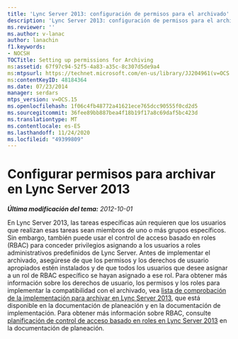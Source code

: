 ```yaml
---
title: 'Lync Server 2013: configuración de permisos para el archivado'
description: 'Lync Server 2013: configuración de permisos para el archivado.'
ms.reviewer: ''
ms.author: v-lanac
author: lanachin
f1.keywords:
- NOCSH
TOCTitle: Setting up permissions for Archiving
ms:assetid: 67f97c94-52f5-4a83-a35c-8c307d5de9a4
ms:mtpsurl: https://technet.microsoft.com/en-us/library/JJ204961(v=OCS.15)
ms:contentKeyID: 48184364
ms.date: 07/23/2014
manager: serdars
mtps_version: v=OCS.15
ms.openlocfilehash: 1f06c4fb48772a41621ece765dcc90555f0cd2d5
ms.sourcegitcommit: 36fee89bb887bea4f18b19f17a8c69daf5bc423d
ms.translationtype: MT
ms.contentlocale: es-ES
ms.lasthandoff: 11/24/2020
ms.locfileid: "49399809"
---
```

# <a name="setting-up-permissions-for-archiving-in-lync-server-2013"></a>Configurar permisos para archivar en Lync Server 2013

<div data-xmlns="http://www.w3.org/1999/xhtml">

<div class="topic" data-xmlns="http://www.w3.org/1999/xhtml" data-msxsl="urn:schemas-microsoft-com:xslt" data-cs="https://msdn.microsoft.com/">

<div data-asp="https://msdn2.microsoft.com/asp">



</div>

<div id="mainSection">

<div id="mainBody">

<span> </span>

_**Última modificación del tema:** 2012-10-01_

En Lync Server 2013, las tareas específicas aún requieren que los usuarios que realizan esas tareas sean miembros de uno o más grupos específicos. Sin embargo, también puede usar el control de acceso basado en roles (RBAC) para conceder privilegios asignando a los usuarios a roles administrativos predefinidos de Lync Server. Antes de implementar el archivado, asegúrese de que los permisos y los derechos de usuario apropiados estén instalados y de que todos los usuarios que desee asignar a un rol de RBAC específico se hayan asignado a ese rol. Para obtener más información sobre los derechos de usuario, los permisos y los roles para implementar la compatibilidad con el archivado, vea [lista de comprobación de la implementación para archivar en Lync Server 2013](lync-server-2013-deployment-checklist-for-archiving.md), que está disponible en la documentación de planeación y en la documentación de implementación. Para obtener más información sobre RBAC, consulte [planificación de control de acceso basado en roles en Lync Server 2013](lync-server-2013-planning-for-role-based-access-control.md) en la documentación de planeación.

</div>

<span> </span>

</div>

</div>

</div>


